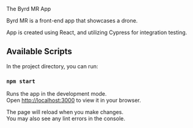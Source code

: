 The Byrd MR App

Byrd MR is a front-end app that showcases a drone.

App is created using React, and utilizing Cypress for integration testing.


## Available Scripts

In the project directory, you can run:

### `npm start`

Runs the app in the development mode.\
Open [http://localhost:3000](http://localhost:3000) to view it in your browser.

The page will reload when you make changes.\
You may also see any lint errors in the console.
